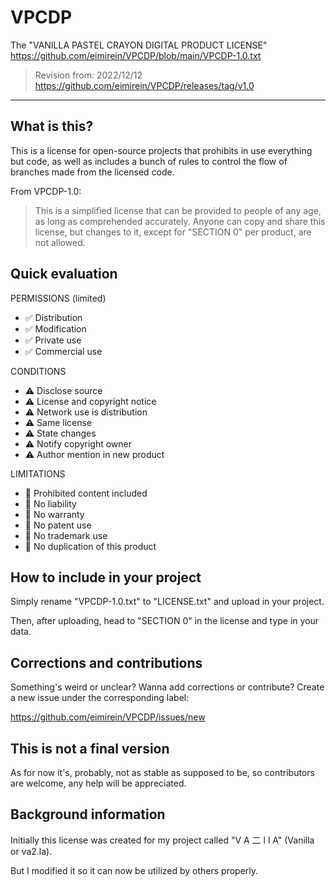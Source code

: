# VPCDP
The "VANILLA PASTEL CRAYON DIGITAL PRODUCT LICENSE"
https://github.com/eimirein/VPCDP/blob/main/VPCDP-1.0.txt
> Revision from: 2022/12/12
https://github.com/eimirein/VPCDP/releases/tag/v1.0
- - -
## What is this?
This is a license for open-source projects that prohibits in use everything but code,
as well as includes a bunch of rules to control the flow of branches made from the licensed code.

From VPCDP-1.0:
> This is a simplified license that can be provided to people of any age, as long as comprehended accurately.
Anyone can copy and share this license, but changes to it, except for "SECTION 0" per product, are not allowed.

## Quick evaluation
PERMISSIONS (limited)
- ✅ Distribution
- ✅ Modification
- ✅ Private use
- ✅ Commercial use

CONDITIONS
- ⚠️ Disclose source
- ⚠️ License and copyright notice
- ⚠️ Network use is distribution
- ⚠️ Same license
- ⚠️ State changes
- ⚠️ Notify copyright owner
- ⚠️ Author mention in new product

LIMITATIONS
- 🚫 Prohibited content included
- 🚫 No liability
- 🚫 No warranty
- 🚫 No patent use
- 🚫 No trademark use
- 🚫 No duplication of this product

## How to include in your project
Simply rename "VPCDP-1.0.txt" to "LICENSE.txt" and upload in your project.

Then, after uploading, head to "SECTION 0" in the license and type in your data.

## Corrections and contributions
Something's weird or unclear? Wanna add corrections or contribute? Create a new issue under the corresponding label:

https://github.com/eimirein/VPCDP/issues/new

## This is not a final version
As for now it's, probably, not as stable as supposed to be, so contributors are welcome,
any help will be appreciated.

## Background information
Initially this license was created for my project called "V A 二 l l A" (Vanilla or va2.la).

But I modified it so it can now be utilized by others properly.

